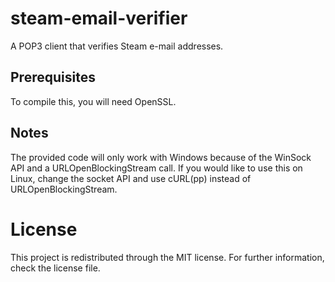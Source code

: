 # steam-email-verifier
A POP3 client that verifies Steam e-mail addresses.

## Prerequisites
To compile this, you will need OpenSSL.

## Notes
The provided code will only work with Windows because of the WinSock API and a URLOpenBlockingStream call.
If you would like to use this on Linux, change the socket API and use cURL(pp) instead of URLOpenBlockingStream.

# License
This project is redistributed through the MIT license. For further information, check the license file.
